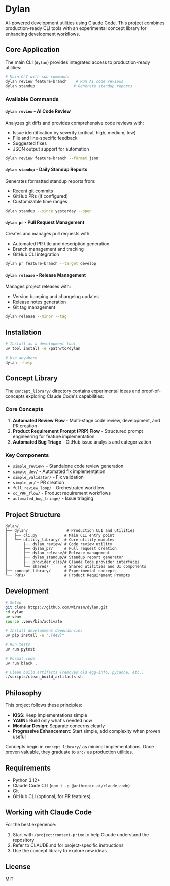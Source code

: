 # Dylan

AI-powered development utilities using Claude Code. This project combines production-ready CLI tools with an experimental concept library for enhancing development workflows.

## Core Application

The main CLI (`dylan`) provides integrated access to production-ready utilities:

```bash
# Main CLI with sub-commands
dylan review feature-branch    # Run AI code reviews
dylan standup                 # Generate standup reports
```

### Available Commands

#### `dylan review` - AI Code Review
Analyzes git diffs and provides comprehensive code reviews with:
- Issue identification by severity (critical, high, medium, low)
- File and line-specific feedback
- Suggested fixes
- JSON output support for automation

```bash
dylan review feature-branch --format json
```

#### `dylan standup` - Daily Standup Reports
Generates formatted standup reports from:
- Recent git commits
- GitHub PRs (if configured)
- Customizable time ranges

```bash
dylan standup --since yesterday --open
```

#### `dylan pr` - Pull Request Management
Creates and manages pull requests with:
- Automated PR title and description generation
- Branch management and tracking
- GitHub CLI integration

```bash
dylan pr feature-branch --target develop
```

#### `dylan release` - Release Management
Manages project releases with:
- Version bumping and changelog updates
- Release notes generation
- Git tag management

```bash
dylan release --minor --tag
```

## Installation

```bash
# Install as a development tool
uv tool install -e /path/to/dylan

# Use anywhere
dylan --help
```

## Concept Library

The `concept_library/` directory contains experimental ideas and proof-of-concepts exploring Claude Code's capabilities:

### Core Concepts

1. **Automated Review Flow** - Multi-stage code review, development, and PR creation
2. **Product Requirement Prompt (PRP) Flow** - Structured prompt engineering for feature implementation
3. **Automated Bug Triage** - GitHub issue analysis and categorization

### Key Components

- `simple_review/` - Standalone code review generation
- `simple_dev/` - Automated fix implementation
- `simple_validator/` - Fix validation
- `simple_pr/` - PR creation
- `full_review_loop/` - Orchestrated workflow
- `cc_PRP_flow/` - Product requirement workflows
- `automated_bug_triage/` - Issue triaging

## Project Structure

```
dylan/
├── dylan/                 # Production CLI and utilities
│   ├── cli.py            # Main CLI entry point
│   └── utility_library/  # Core utility modules
│       ├── dylan_review/ # Code review utility
│       ├── dylan_pr/     # Pull request creation
│       ├── dylan_release/# Release management
│       ├── dylan_standup/# Standup report generator
│       ├── provider_clis/# Claude Code provider interfaces
│       └── shared/       # Shared utilities and UI components
├── concept_library/      # Experimental concepts
└── PRPs/                 # Product Requirement Prompts
```

## Development

```bash
# Setup
git clone https://github.com/Wirasm/dylan.git
cd dylan
uv venv
source .venv/bin/activate

# Install development dependencies
uv pip install -e ".[dev]"

# Run tests
uv run pytest

# Format code
uv run black .

# Clean build artifacts (removes old egg-info, pycache, etc.)
./scripts/clean_build_artifacts.sh
```

## Philosophy

This project follows these principles:
- **KISS**: Keep implementations simple
- **YAGNI**: Build only what's needed now
- **Modular Design**: Separate concerns clearly
- **Progressive Enhancement**: Start simple, add complexity when proven useful

Concepts begin in `concept_library/` as minimal implementations. Once proven valuable, they graduate to `src/` as production utilities.

## Requirements

- Python 3.12+
- Claude Code CLI (`npm i -g @anthropic-ai/claude-code`)
- Git
- GitHub CLI (optional, for PR features)

## Working with Claude Code

For the best experience:
1. Start with `/project:context-prime` to help Claude understand the repository
2. Refer to CLAUDE.md for project-specific instructions
3. Use the concept library to explore new ideas

## License

MIT